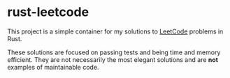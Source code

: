 # rust-leetcode

This project is a simple container for my solutions to [LeetCode](https://leetcode.com/) problems in Rust.

These solutions are focused on passing tests and being time and memory efficient. They are not necessarily the most elegant solutions and are **not** examples of maintainable code.